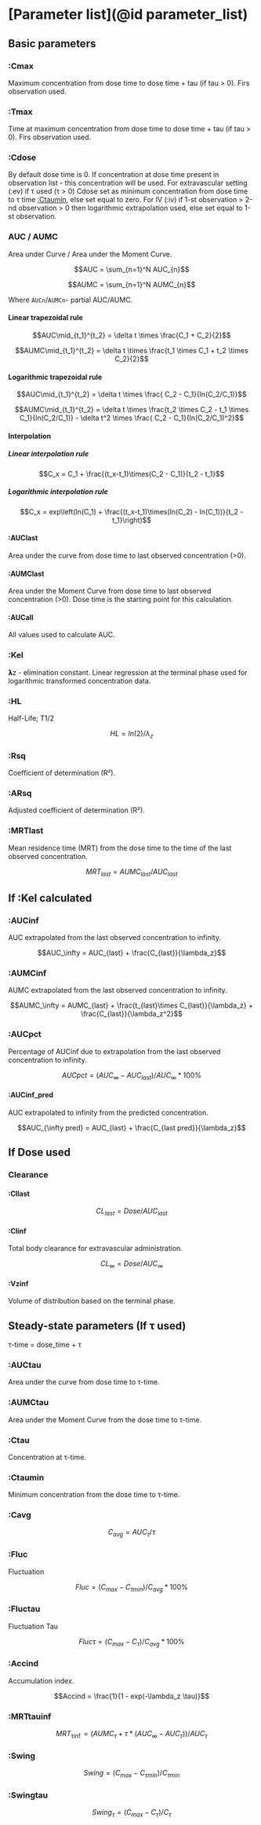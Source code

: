 # [Parameter list](@id parameter_list)

## Basic parameters

### :Cmax

Maximum concentration from dose time to dose time + tau (if tau > 0). Firs observation used.

### :Tmax

Time at maximum concentration from dose time to dose time + tau (if tau > 0). Firs observation used.

### :Cdose

By default dose time is 0. If concentration at dose time present in observation list - this concentration will be used.
For extravascular setting (:ev) if τ used (τ > 0) Cdose set as minimum concentration from dose time to τ time [:Ctaumin](#:Ctaumin), else set equal to zero.
For IV (:iv) if 1-st observation > 2-nd observation > 0 then logarithmic extrapolation used, else set equal to 1-st observation.

### AUC / AUMC

Area under Curve / Area under the Moment Curve.

```math
AUC = \sum_{n=1}^N AUC_{n}
```

```math
AUMC = \sum_{n=1}^N AUMC_{n}
```

Where `AUCn`/`AUMCn`- partial AUC/AUMC.

#### Linear trapezoidal rule

```math
AUC\mid_{t_1}^{t_2} = \delta t \times \frac{C_1 + C_2}{2}
```

```math
AUMC\mid_{t_1}^{t_2} = \delta t \times \frac{t_1 \times C_1 + t_2 \times C_2}{2}
```

#### Logarithmic trapezoidal rule

```math
AUC\mid_{t_1}^{t_2} =   \delta t \times \frac{ C_2 - C_1}{ln(C_2/C_1)}
```

```math
AUMC\mid_{t_1}^{t_2} = \delta t \times \frac{t_2 \times C_2 - t_1 \times C_1}{ln(C_2/C_1)} -  \delta t^2 \times \frac{ C_2 - C_1}{ln(C_2/C_1)^2}
```

#### Interpolation

##### Linear interpolation rule

```math
C_x = C_1 + \frac{(t_x-t_1)\times(C_2 - C_1)}{t_2 - t_1}
```

##### Logarithmic interpolation rule

```math
C_x = exp\left(ln(C_1) + \frac{(t_x-t_1)\times(ln(C_2) - ln(C_1))}{t_2 - t_1}\right)
```

#### :AUClast

Area under the curve from dose time to last observed concentration (>0).

#### :AUMClast

Area under the Moment Curve from dose time to last observed concentration (>0).
Dose time is the starting point for this calculation.

#### :AUCall

All values used to calculate AUC.

### :Kel

𝝺z - elimination constant. Linear regression at the terminal phase used for logarithmic transformed concentration data.

### :HL

Half-Life; T1/2

```math
HL = ln(2) / \lambda_z
```

### :Rsq

 Coefficient of determination (R²).

### :ARsq

Adjusted coefficient of determination (R²).

### :MRTlast

Mean residence time (MRT) from the dose time to the time of the last observed concentration.

```math
MRT_{last} = AUMC_{last} / AUC_{last}
```

## If :Kel calculated

### :AUCinf

AUC extrapolated from the last observed concentration to infinity.

```math
AUC_\infty = AUC_{last} + \frac{C_{last}}{\lambda_z}
```

### :AUMCinf

AUMC extrapolated from the last observed concentration to infinity.

```math
AUMC_\infty =  AUMC_{last} + \frac{t_{last}\times C_{last}}{\lambda_z} + \frac{C_{last}}{\lambda_z^2}
```

### :AUCpct

Percentage of AUCinf due to extrapolation from the last observed concentration to infinity.

```math
AUCpct = (AUC_\infty - AUC_{last}) / AUC_\infty * 100 \%
```

#### :AUCinf_pred

AUC extrapolated to infinity from the predicted concentration.

```math
AUC_{\infty pred} = AUC_{last} + \frac{C_{last pred}}{\lambda_z}
```

## If Dose used

### Clearance

#### :Cllast

```math
CL_{last} = Dose / AUC_{last}
```

#### :Clinf

Total body clearance for extravascular administration.

```math
CL_\infty = Dose / AUC_\infty
```

#### :Vzinf

Volume of distribution based on the terminal phase.

##  Steady-state parameters (If τ used)

τ-time = dose_time + τ

### :AUCtau

Area under the curve from dose time to τ-time.

### :AUMCtau

Area under the Moment Curve from the dose time to τ-time.

### :Ctau

Concentration at τ-time.

### :Ctaumin

Minimum concentration from the dose time to τ-time.

### :Cavg

```math
C_{avg} = AUC_\tau / \tau
```

### :Fluc

Fluctuation

```math
Fluc = ( C_{max} - C_{\tau min} ) / C_{avg} * 100 \%
```

### :Fluctau

Fluctuation Tau

```math
Fluc\tau = ( C_{max} - C_{\tau} ) / C_{avg} * 100 \%
```

### :Accind

Accumulation index.

```math
Accind = \frac{1}{1 - exp(-\lambda_z \tau)}
```

### :MRTtauinf

```math
MRT_{\tau\inf} = (AUMC_\tau + \tau * (AUC_\infty - AUC_\tau)) / AUC_\tau
```

### :Swing

```math
Swing = (C_{max} - C_{\tau min}) / C_{\tau min}
```

### :Swingtau

```math
Swing_{\tau} = (C_{max} - C_{\tau}) / C_{\tau}
```
